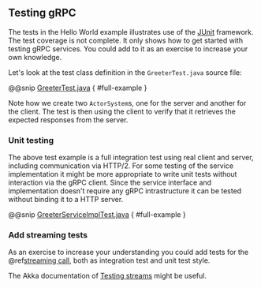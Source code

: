## Testing gRPC
 
The tests in the Hello World example illustrates use of the [JUnit](https://junit.org/) framework. The test coverage is not complete. It only shows how to get started with testing gRPC services. You could add to it as an exercise to increase your own knowledge.
 
Let's look at the test class definition in the `GreeterTest.java` source file:
 
@@snip [GreeterTest.java]($g8srctest$/java/com/example/helloworld/GreeterTest.java) { #full-example }

Note how we create two `ActorSystem`s, one for the server and another for the client. The test is then using the client
to verify that it retrieves the expected responses from the server.

### Unit testing

The above test example is a full integration test using real client and server, including communication via HTTP/2.
For some testing of the service implementation it might be more appropriate to write unit tests without interaction
via the gRPC client. Since the service interface and implementation doesn't require any gRPC intrastructure it can
be tested without binding it to a HTTP server.

@@snip [GreeterServiceImplTest.java]($g8srctest$/java/com/example/helloworld/GreeterServiceImplTest.java) { #full-example }

### Add streaming tests

As an exercise to increase your understanding you could add tests for the @ref[streaming call](streaming.md), both as
integration test and unit test style.

The Akka documentation of [Testing streams](https://doc.akka.io/docs/akka/current/stream/stream-testkit.html) might
be useful.